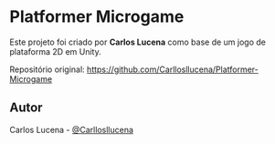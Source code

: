 # Platformer Microgame

Este projeto foi criado por **Carlos Lucena** como base de um jogo de plataforma 2D em Unity.

Repositório original: https://github.com/Carllosllucena/Platformer-Microgame

## Autor
Carlos Lucena - [@Carllosllucena](https://github.com/Carllosllucena)
